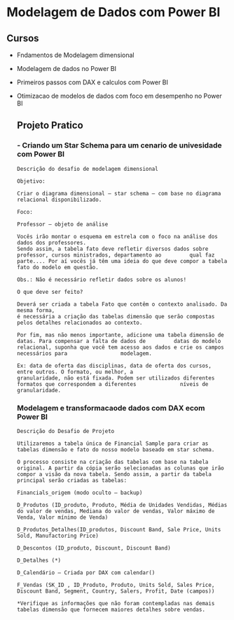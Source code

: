 # Modelagem de Dados com Power BI

## Cursos

- Fndamentos de Modelagem dimensional
- Modelagem de dados no Power BI
- Primeiros passos com DAX e calculos com Power BI
- Otimizacao de modelos de dados com foco em desempenho no Power BI

  ## Projeto Pratico

  ### - Criando um Star Schema para um cenario de univesidade com Power BI
 
      Descrição do desafio de modelagem dimensional
      
      Objetivo:
      
      Criar o diagrama dimensional – star schema – com base no diagrama relacional disponibilizado.
      
      Foco:
      
      Professor – objeto de análise
      
      Vocês irão montar o esquema em estrela com o foco na análise dos dados dos professores.
      Sendo assim, a tabela fato deve refletir diversos dados sobre professor, cursos ministrados, departamento ao         qual faz parte.... Por aí vocês já têm uma ideia do que deve compor a tabela fato do modelo em questão.
      
      Obs.: Não é necessário refletir dados sobre os alunos!
      
      O que deve ser feito?
      
      Deverá ser criada a tabela Fato que contêm o contexto analisado. Da mesma forma,
      é necessária a criação das tabelas dimensão que serão compostas pelos detalhes relacionados ao contexto.
      
      Por fim, mas não menos importante, adicione uma tabela dimensão de datas. Para compensar a falta de dados de         datas do modelo relacional, suponha que você tem acesso aos dados e crie os campos necessários para                 modelagem.
      
      Ex: data de oferta das disciplinas, data de oferta dos cursos, entre outros. O formato, ou melhor, a                 granularidade, não está fixada. Podem ser utilizados diferentes formatos que correspondem a diferentes              níveis de granularidade.
  ### Modelagem e transformacaode dados com DAX ecom Power BI

      Descrição do Desafio de Projeto

      Utilizaremos a tabela única de Financial Sample para criar as tabelas dimensão e fato do nosso modelo baseado em star schema.
      
      O processo consiste na criação das tabelas com base na tabela original. A partir da cópia serão selecionadas as colunas que irão compor a visão da nova tabela. Sendo assim, a partir da tabela principal serão criadas as tabelas:
      
      Financials_origem (modo oculto – backup)
      
      D_Produtos (ID_produto, Produto, Média de Unidades Vendidas, Médias do valor de vendas, Mediana do valor de vendas, Valor máximo de Venda, Valor mínimo de Venda)
      
      D_Produtos_Detalhes(ID_produtos, Discount Band, Sale Price, Units Sold, Manufactoring Price)
      
      D_Descontos (ID_produto, Discount, Discount Band)
      
      D_Detalhes (*)
      
      D_Calendário – Criada por DAX com calendar()
      
      F_Vendas (SK_ID , ID_Produto, Produto, Units Sold, Sales Price, Discount Band, Segment, Country, Salers, Profit, Date (campos))
      
      *Verifique as informações que não foram contempladas nas demais tabelas dimensão que fornecem maiores detalhes sobre vendas.

  
      

